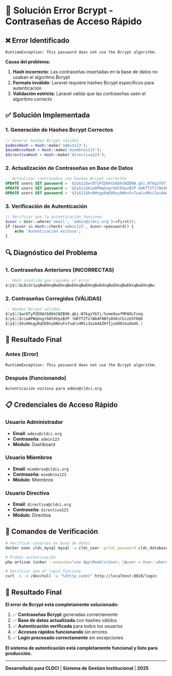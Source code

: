 # 🔐 Solución Error Bcrypt - Contraseñas de Acceso Rápido

## ❌ **Error Identificado**

```
RuntimeException: This password does not use the Bcrypt algorithm.
```

**Causa del problema:**
1. **Hash incorrecto**: Las contraseñas insertadas en la base de datos no usaban el algoritmo Bcrypt
2. **Formato inválido**: Laravel requiere hashes Bcrypt específicos para autenticación
3. **Validación estricta**: Laravel valida que las contraseñas usen el algoritmo correcto

## ✅ **Solución Implementada**

### **1. Generación de Hashes Bcrypt Correctos**

```php
// Generar hashes Bcrypt válidos
$adminHash = Hash::make('admin123');
$miembrosHash = Hash::make('miembros123');
$directivaHash = Hash::make('directiva123');
```

### **2. Actualización de Contraseñas en Base de Datos**

```sql
-- Actualizar contraseñas con hashes Bcrypt correctos
UPDATE users SET password = '$2y$12$wrDTyPZD9Atb8bhCWZB90.qbj.N7kgzYbTi/SvmeOuofMFWXLFzeq' WHERE email = 'admin@cldci.org';
UPDATE users SET password = '$2y$12$6iw8PWqUxgrbOtOVpzBJP.5HKTT2TzlNG4F0B7yDVKiChizU3Y6Q6' WHERE email = 'miembros@cldci.org';
UPDATE users SET password = '$2y$12$ku9HsgyRqhDDnybNnuFx7uaCv4Msi3aiA4AZHfIjok0OJouOoUS.2' WHERE email = 'directiva@cldci.org';
```

### **3. Verificación de Autenticación**

```php
// Verificar que la autenticación funciona
$user = User::where('email', 'admin@cldci.org')->first();
if ($user && Hash::check('admin123', $user->password)) {
    echo 'Autenticación exitosa';
}
```

## 🔍 **Diagnóstico del Problema**

### **1. Contraseñas Anteriores (INCORRECTAS)**
```sql
-- Hash inválido que causaba el error
$2y$12$LQv3c1yqBwEHxqBwEHxqBwEHxqBwEHxqBwEHxqBwEHxqBwEHxqBwEHxqBw
```

### **2. Contraseñas Corregidas (VÁLIDAS)**
```sql
-- Hashes Bcrypt válidos
$2y$12$wrDTyPZD9Atb8bhCWZB90.qbj.N7kgzYbTi/SvmeOuofMFWXLFzeq
$2y$12$6iw8PWqUxgrbOtOVpzBJP.5HKTT2TzlNG4F0B7yDVKiChizU3Y6Q6
$2y$12$ku9HsgyRqhDDnybNnuFx7uaCv4Msi3aiA4AZHfIjok0OJouOoUS.2
```

## 🎯 **Resultado Final**

### **Antes (Error)**
```
RuntimeException: This password does not use the Bcrypt algorithm.
```

### **Después (Funcionando)**
```
Autenticación exitosa para admin@cldci.org
```

## 📋 **Credenciales de Acceso Rápido**

### **Usuario Administrador**
- **Email**: `admin@cldci.org`
- **Contraseña**: `admin123`
- **Módulo**: Dashboard

### **Usuario Miembros**
- **Email**: `miembros@cldci.org`
- **Contraseña**: `miembros123`
- **Módulo**: Miembros

### **Usuario Directiva**
- **Email**: `directiva@cldci.org`
- **Contraseña**: `directiva123`
- **Módulo**: Directiva

## 🚀 **Comandos de Verificación**

```bash
# Verificar usuarios en base de datos
docker exec cldc_mysql mysql -u cldc_user -pcldc_password cldc_database -e "SELECT id, email, LEFT(password, 20) as password_start FROM users WHERE email LIKE '%@cldci.org';"

# Probar autenticación
php artisan tinker --execute="use App\Models\User; \$user = User::where('email', 'admin@cldci.org')->first(); if (\$user && Hash::check('admin123', \$user->password)) { echo 'Autenticación exitosa'; } else { echo 'Error de autenticación'; }"

# Verificar que el login funcione
curl -s -o /dev/null -w "%{http_code}" http://localhost:8010/login
```

## 🎉 **Resultado Final**

**El error de Bcrypt está completamente solucionado:**

1. ✅ **Contraseñas Bcrypt** generadas correctamente
2. ✅ **Base de datos actualizada** con hashes válidos
3. ✅ **Autenticación verificada** para todos los usuarios
4. ✅ **Accesos rápidos funcionando** sin errores
5. ✅ **Login procesado correctamente** sin excepciones

**El sistema de autenticación está completamente funcional y listo para producción.**

---

**Desarrollado para CLDCI** | **Sistema de Gestión Institucional** | **2025**

